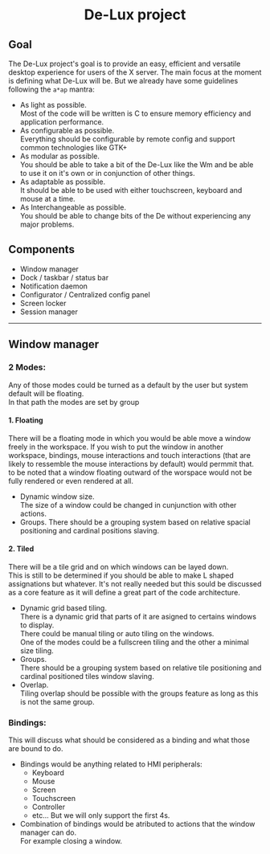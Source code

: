 <h1 align=center>De-Lux project</h1>

## Goal

The De-Lux project's goal is to provide an easy, efficient and versatile desktop experience for users of the X server. The main focus at the moment is defining what De-Lux will be. But we already have some guidelines following the `a*ap` mantra:

- As light as possible.  
   Most of the code will be written is C to ensure memory efficiency and application performance.
- As configurable as possible.  
   Everything should be configurable by remote config and support common technologies like GTK+
- As modular as possible.  
   You should be able to take a bit of the De-Lux like the Wm and be able to use it on it's own or in conjunction of other things.
- As adaptable as possible.  
   It should be able to be used with either touchscreen, keyboard and mouse at a time.
- As Interchangeable as possible.  
   You should be able to change bits of the De without experiencing any major problems.

## Components

- Window manager
- Dock / taskbar / status bar
- Notification daemon
- Configurator / Centralized config panel
- Screen locker
- Session manager

----

## Window manager

### 2 Modes:
Any of those modes could be turned as a default by the user but system default will be floating.  
In that path the modes are set by group
#### 1. Floating
   There will be a floating mode in which you would be able move a window freely in the workspace. If you wish to put the window in another workspace, bindings, mouse interactions and touch interactions (that are likely to ressemble the mouse interactions by default) would permmit that. to be noted that a window floating outward of the worspace would not be fully rendered or even rendered at all.
   * Dynamic window size.  
      The size of a window could be changed in cunjunction with other actions.
   * Groups.
      There should be a grouping system based on relative spacial positioning and cardinal positions slaving.
#### 2. Tiled  
   There will be a tile grid and on which windows can be layed down.  
   This is still to be determined if you should be able to make L shaped assignations but whatever.
   It's not really needed but this sould be discussed as a core feature as it will define a great part of the code architecture.
  * Dynamic grid based tiling.  
     There is a dynamic grid that parts of it are asigned to certains windows to display.  
     There could be manual tiling or auto tiling on the windows.  
     One of the modes could be a fullscreen tiling and the other a minimal size tiling.
  * Groups.  
     There should be a grouping system based on relative tile positioning and cardinal positioned tiles window slaving.
  * Overlap.  
     Tiling overlap should be possible with the groups feature as long as this is not the same group.
	 
### Bindings:

This will discuss what should be considered as a binding and what those are bound to do.

* Bindings would be anything related to HMI peripherals:
   * Keyboard
   * Mouse
   * Screen
   * Touchscreen
   * Controller
   * etc...
   But we will only support the first 4s.
* Combination of bindings would be atributed to actions that the window manager can do.  
   For example closing a window.
